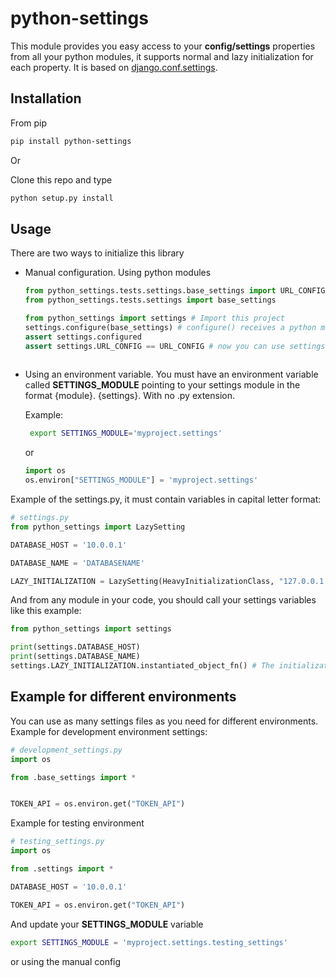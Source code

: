 # python-settings
This module provides you easy access to your **config/settings** properties from all your python modules, it supports normal and lazy initialization for each property. It is based on 
 [django.conf.settings](https://github.com/django/django/blob/stable/1.11.x/django/conf/__init__.py#L58').
 
 ## Installation
 From pip
 ```bash
 pip install python-settings
```

Or

Clone this repo and type
```bash
python setup.py install
```

 ## Usage
 There are two ways to initialize this library
 *  Manual configuration. Using python modules
 
    ```python
    from python_settings.tests.settings.base_settings import URL_CONFIG # Avoid this way after installing python_settings
    from python_settings.tests.settings import base_settings
    
    from python_settings import settings # Import this project
    settings.configure(base_settings) # configure() receives a python module
    assert settings.configured
    assert settings.URL_CONFIG == URL_CONFIG # now you can use settings in all your project
 
    ```  
 * Using an environment variable. You must have an environment variable called **SETTINGS_MODULE** pointing to your settings module in the format {module}.
 {settings}. With no .py extension.
 
    Example:
   ```bash
    export SETTINGS_MODULE='myproject.settings' 
   ```
    or
    
   ```python
   import os
   os.environ["SETTINGS_MODULE"] = 'myproject.settings' 
   ```

Example of the settings.py, it must contain variables in capital letter format:
```python
# settings.py
from python_settings import LazySetting

DATABASE_HOST = '10.0.0.1'

DATABASE_NAME = 'DATABASENAME'

LAZY_INITIALIZATION = LazySetting(HeavyInitializationClass, "127.0.0.1:4222") # LazySetting(Class, args, **kwargs)
```
 
And from any module in your code, you should call your settings variables like this example:
 ```python
from python_settings import settings 

print(settings.DATABASE_HOST)
print(settings.DATABASE_NAME)
settings.LAZY_INITIALIZATION.instantiated_object_fn() # The initialization of the object will happen only once

``` 

## Example for different environments
You can use as many settings files as you need for different environments.
Example for development environment settings:
```python
# development_settings.py
import os

from .base_settings import *


TOKEN_API = os.environ.get("TOKEN_API")


```
 
 Example for testing environment
 ```python
# testing_settings.py
import os

from .settings import *

DATABASE_HOST = '10.0.0.1'

TOKEN_API = os.environ.get("TOKEN_API")
```

And update your **SETTINGS_MODULE** variable 
 ```bash
export SETTINGS_MODULE = 'myproject.settings.testing_settings'
```
or using the manual config

